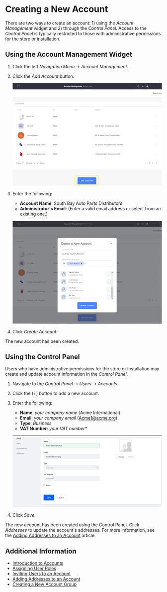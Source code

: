 # Creating a New Account

There are two ways to create an account: 1) using the _Account Management_ widget and 2) through the _Control Panel_. Access to the _Control Panel_ is typically restricted to those with administrative permissions for the store or installation.

## Using the Account Management Widget

1. Click the left _Navigation Menu_ → _Account Management_.
1. Click the _Add Account_ button.

    ![Add Account Button](./creating-a-new-account/images/01.png)

1. Enter the following:
    * **Account Name**: South Bay Auto Parts Distributors
    * **Administrator's Email**: (Enter a valid email address or select from an existing one.)

    ![Creating a New Account with the Widget](./creating-a-new-account/images/02.png)

1. Click _Create Account_.

The new account has been created.

## Using the Control Panel

Users who have administrative permissions for the store or installation may create and update account information in the _Control Panel_.

1. Navigate to the _Control Panel_ → _Users_ → _Accounts_.
1. Click the (+) button to add a new account.
1. Enter the following:
    * **Name**: _your company name_ (Acme International)
    * **Email**: _your company email_ (<Acme1@acme.org>)
    * **Type**: _Business_
    * **VAT Number**: _your VAT number*_

    ![Creating a New Account in the Control Panel](./creating-a-new-account/images/03.png)

1. Click _Save_.

The new account has been created using the Control Panel. Click _Addresses_ to update the account's addresses. For more information, see the [Adding Addresses to an Account](../adding-addresses-to-an-account/README.md#using-the-control-panel) article.

## Additional Information

* [Introduction to Accounts](../customers/introduction-to-accounts.md)
* [Assigning User Roles](../customers/assigning-account-roles.md)
* [Inviting Users to an Account](../customers/inviting-users-to-an-account.md)
* [Adding Addresses to an Account](../customers/adding-addresses-to-an-account.md)
* [Creating a New Account Group](../customers/creating-a-new-account-group.md)
